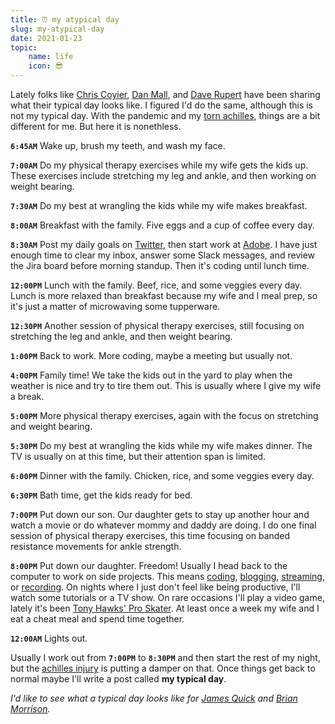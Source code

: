 ```yaml
---
title: ⏰ my atypical day
slug: my-atypical-day
date: 2021-01-23
topic:
    name: life
    icon: 😎
---
```


Lately folks like [Chris Coyier][chris-coyier], [Dan Mall][dan-mall], and [Dave Rupert][dave-rupert] have been sharing what their typical day looks like. I figured I'd do the same, although this is not my typical day. With the pandemic and my [torn achilles][achilles], things are a bit different for me. But here it is nonethless.

**`6:45AM`** Wake up, brush my teeth, and wash my face.

**`7:00AM`** Do my physical therapy exercises while my wife gets the kids up. These exercises include stretching my leg and ankle, and then working on weight bearing.

**`7:30AM`** Do my best at wrangling the kids while my wife makes breakfast.

**`8:00AM`** Breakfast with the family. Five eggs and a cup of coffee every day.

**`8:30AM`** Post my daily goals on [Twitter][twitter], then start work at [Adobe][adobe]. I have just enough time to clear my inbox, answer some Slack messages, and review the Jira board before morning standup. Then it's coding until lunch time.

**`12:00PM`** Lunch with the family. Beef, rice, and some veggies every day. Lunch is more relaxed than breakfast because my wife and I meal prep, so it's just a matter of microwaving some tupperware.

**`12:30PM`** Another session of physical therapy exercises, still focusing on stretching the leg and ankle, and then weight bearing.

**`1:00PM`** Back to work. More coding, maybe a meeting but usually not.

**`4:00PM`** Family time! We take the kids out in the yard to play when the weather is nice and try to tire them out. This is usually where I give my wife a break.

**`5:00PM`** More physical therapy exercises, again with the focus on stretching and weight bearing.

**`5:30PM`** Do my best at wrangling the kids while my wife makes dinner. The TV is usually on at this time, but their attention span is limited.

**`6:00PM`** Dinner with the family. Chicken, rice, and some veggies every day.

**`6:30PM`** Bath time, get the kids ready for bed.

**`7:00PM`** Put down our son. Our daughter gets to stay up another hour and watch a movie or do whatever mommy and daddy are doing. I do one final session of physical therapy exercises, this time focusing on banded resistance movements for ankle strength.

**`8:00PM`** Put down our daughter. Freedom! Usually I head back to the computer to work on side projects. This means [coding][github], [blogging][website], [streaming][twitch], or [recording][youtube]. On nights where I just don't feel like being productive, I'll watch some tutorials or a TV show. On rare occasions I'll play a video game, lately it's been [Tony Hawks' Pro Skater][thps]. At least once a week my wife and I eat a cheat meal and spend time together.

**`12:00AM`** Lights out.

Usually I work out from **`7:00PM`** to **`8:30PM`** and then start the rest of my night, but the [achilles injury][achilles] is putting a damper on that. Once things get back to normal maybe I'll write a post called **my typical day**.

_I'd like to see what a typical day looks like for [James Quick][james-quick] and [Brian Morrison][brian-morrison]._

[github]: https://github.com/bradgarropy
[website]: /blog
[twitch]: https://twitch.tv/bradgarropy
[youtube]: https://youtube.com/bradgarropy
[thps]: https://www.tonyhawkthegame.com
[adobe]: https://www.adobe.com
[twitter]: https://twitter.com/bradgarropy
[achilles]: https://www.instagram.com/stories/highlights/18178341115045580
[chris-coyier]: https://chriscoyier.net/2021/01/08/my-typical-day
[dan-mall]: https://danmall.me/articles/my-typical-day
[dave-rupert]: https://daverupert.com/2021/01/my-typical-day
[james-quick]: https://www.jamesqquick.com
[brian-morrison]: https://brianmorrison.me
